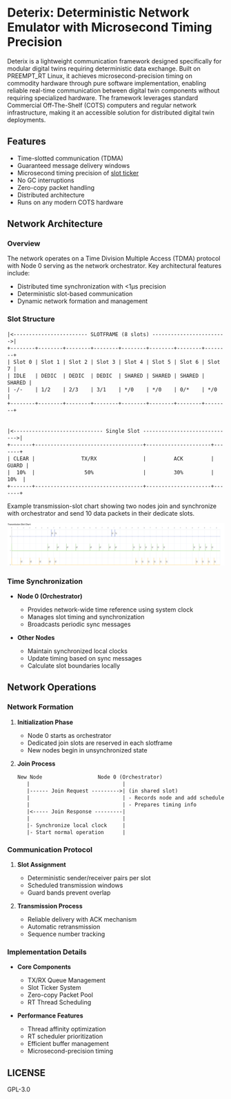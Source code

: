 # Deterix: Deterministic Network Emulator with Microsecond Timing Precision

Deterix is a lightweight communication framework designed specifically for modular digital twins requiring deterministic data exchange. Built on PREEMPT_RT Linux, it achieves microsecond-precision timing on commodity hardware through pure software implementation, enabling reliable real-time communication between digital twin components without requiring specialized hardware. The framework leverages standard Commercial Off-The-Shelf (COTS) computers and regular network infrastructure, making it an accessible solution for distributed digital twin deployments.

## Features

- Time-slotted communication (TDMA)
- Guaranteed message delivery windows
- Microsecond timing precision of [slot ticker](https://github.com/AmyangXYZ/rt_ticker)
- No GC interruptions
- Zero-copy packet handling
- Distributed architecture
- Runs on any modern COTS hardware

## Network Architecture

### Overview

The network operates on a Time Division Multiple Access (TDMA) protocol with Node 0 serving as the network orchestrator. Key architectural features include:

- Distributed time synchronization with <1µs precision
- Deterministic slot-based communication
- Dynamic network formation and management

### Slot Structure

```
|<------------------------ SLOTFRAME (8 slots) ------------------------>|
+--------+--------+--------+--------+--------+--------+--------+--------+
| Slot 0 | Slot 1 | Slot 2 | Slot 3 | Slot 4 | Slot 5 | Slot 6 | Slot 7 |
| IDLE   | DEDIC  | DEDIC  | DEDIC  | SHARED | SHARED | SHARED | SHARED |
| -/-    | 1/2    | 2/3    | 3/1    | */0    | */0    | 0/*    | */0    |
+--------+--------+--------+--------+--------+--------+--------+--------+


|<----------------------------- Single Slot ----------------------------->|
+-------+-----------------------------------+---------------------+-------+
| CLEAR |               TX/RX               |         ACK         | GUARD |
|  10%  |                50%                |         30%         |  10%  |
+-------+-----------------------------------+---------------------+-------+
```

Example transmission-slot chart showing two nodes join and synchronize with orchestrator and send 10 data packets in their dedicate slots.

![](./slot_chart/chart_1.png)

### Time Synchronization

- **Node 0 (Orchestrator)**

  - Provides network-wide time reference using system clock
  - Manages slot timing and synchronization
  - Broadcasts periodic sync messages

- **Other Nodes**
  - Maintain synchronized local clocks
  - Update timing based on sync messages
  - Calculate slot boundaries locally

## Network Operations

### Network Formation

1. **Initialization Phase**

   - Node 0 starts as orchestrator
   - Dedicated join slots are reserved in each slotframe
   - New nodes begin in unsynchronized state

2. **Join Process**
   ```
   New Node                  Node 0 (Orchestrator)
      |                              |
      |------ Join Request --------->| (in shared slot)
      |                              | - Records node and add schedule
      |                              | - Prepares timing info
      |<----- Join Response ---------|
      |                              |
      |- Synchronize local clock     |
      |- Start normal operation      |
   ```

### Communication Protocol

1. **Slot Assignment**

   - Deterministic sender/receiver pairs per slot
   - Scheduled transmission windows
   - Guard bands prevent overlap

2. **Transmission Process**
   - Reliable delivery with ACK mechanism
   - Automatic retransmission
   - Sequence number tracking

### Implementation Details

- **Core Components**

  - TX/RX Queue Management
  - Slot Ticker System
  - Zero-copy Packet Pool
  - RT Thread Scheduling

- **Performance Features**
  - Thread affinity optimization
  - RT scheduler prioritization
  - Efficient buffer management
  - Microsecond-precision timing

## LICENSE

GPL-3.0
